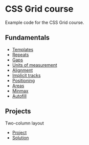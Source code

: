 # CSS Grid course

Example code for the CSS Grid course.

## Fundamentals

* [Templates](01-templates.html)
* [Repeats](02-repeats.html)
* [Gaps](03-gaps.html)
* [Units of measurement](04-units.html)
* [Alignment](05-alignment.html)
* [Implicit tracks](06-implicit-tracks.html)
* [Positioning](07-positioning.html)
* [Areas](08-areas.html)
* [Minmax](09-minmax.html)
* [Autofill](10-autofill.html)

## Projects

Two-column layout

* [Project](Projects/Two%20Column%20Layout/project.html)
* [Solution](Projects/Two%20Column%20Layout/completed.html)
